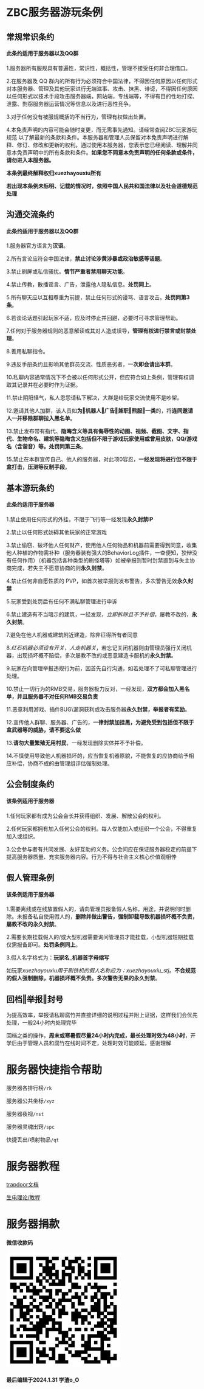 # ZBC服务器游玩条例
## 常规常识条约 
#### 此条约适用于服务器以及QQ群 <!-- {docsify-ignore} -->

1.服务器所有服规具有普遍性，常识性，概括性，管理不接受任何非合理借口。

2.在服务器及 QQ 群内的所有行为必须符合中国法律，不得因任何原因以任何形式对本服务器、管理及其他玩家进行无端滋事、攻击、抹黑、诽谤，不得因任何原因以任何形式以技术手段攻击服务器端，网站端，专线端等，不得有目的性地打探、泄露、剽窃服务器运营情况等信息以及进行恶性竞争。

3.对于任何没有被服规概括的不当行为，管理有权做出处置。

4.本免责声明的内容可能会随时变更，而无需事先通知。请经常查阅ZBC玩家游玩规范 以了解最新的条款和条件。本服务器和管理人员保留对本免责声明进行解释、修订、修改和更新的权利。通过使用本服务器，您表示您已经阅读、理解并同意本免责声明中的所有条款和条件。**如果您不同意本免责声明的任何条款或条件，请勿进入本服务器。**

**本条例最终解释权归xuezhayouxiu所有**

**若出现本条例未标明、记载的情况时，依照中国人民共和国法律以及社会道德规范处理**

## 沟通交流条约
#### 此条约适用于服务器以及QQ群 <!-- {docsify-ignore} -->

1.服务器官方语言为**汉语**。

2.所有言论应符合中国法律，**禁止讨论涉黄涉暴或政治敏感等话题**。

3.禁止刷屏或私信骚扰。**情节严重者禁用聊天功能**。

4.禁止传教，散播谣言、广告，泄露他人隐私信息。**处罚同上**。

5.所有聊天应以互相尊重为前提，禁止任何形式的谩骂、语言攻击。**处罚同第3条**。

6.若谈论话题引起玩家不适，应及时停止并回避，必要时可寻求管理帮助。

7.任何对于服务器规则的恶意解读或其对人造成误导，**管理有权进行禁言或封禁处理**。

8.善用私聊指令。

9.违反手册条约且影响其他群员交流、性质恶劣者，**一次即会请出本群**。

10.私聊内容通常情况下不会被以任何形式公开，但应符合如上条例，管理有权调取其记录并在必要时作为证据。

11.禁止阴阳怪气，私人恩怨请私下解决，大群是给玩家交流使用不是吵架。

12.邀请其他人加群，该人员如**为‖机器人‖广告‖兼职‖熊服‖一类**的，将**连同邀请人一并移除群聊拉入黑名单**。

13.禁止发布带有指代、**隐晦含义等具有侮辱性的动图、视频、截图、文字、指代、生物命名、建筑等隐晦含义包括但不限于游戏玩家使用或曾用皮肤，QQ/游戏名（含谐音）等。处罚同第三条**。

15.禁止在本群宣传自己、他人的服务器，对此项0容忍，**一经发现将进行但不限于盒打击，压测等反制手段**。

## 基本游玩条约
#### 此条约适用于服务器 <!-- {docsify-ignore} -->

1.禁止使用任何形式的外挂，不限于飞行等一经发现**永久封禁IP**

2.禁止以任何形式妨碍其他玩家的正常游戏

3.禁止偷窃、破坏他人任何财产，使用他人任何物品和机器前需要得到同意，收集他人种植的作物需补种（服务器装有强大的BehaviorLog插件，一查便知，狡辩没有任何作用）（机器包括各种类型的刷怪塔等）如被举报则暂时封禁直到与失主协商完成，若失主不愿意协商的则**永久封禁**。

4.禁止任何非自愿性质的 PVP，如首次被举报则发布警告，多次警告无效**永久封禁**

5.玩家受到处罚后有任何不满私聊管理进行申诉

6.禁止建造有不当暗示的建筑，一经发现，*立即拆除且不予补偿*，屡教不改的，**永久封禁**。

7.避免在他人机器或建筑附近建造，除非征得所有者同意

8.*红石机器必须设有开关，人走机器关*，若忘记关闭机器则由管理员强行关闭机器，出现损坏概不赔偿，多次屡教不改的或恶意建造卡服机的**永久封禁**。

9.玩家在向管理举报违规行为前，因首先自行沟通，如若处理不了可私聊管理进行处理。

10.禁止一切行为的RMB交易，服务器极力反对，一经发现，**双方都会加入黑名单，并且服务器不对任何RMB交易负责**

11.恶意利用游戏、插件BUG\漏洞获利或攻击服务器**永久封禁，举报者有奖励**。

12.宣传他人群聊、服务器、广告的，**一律封禁加挂黑，为避免受到包括但不限于盒武器等的威胁，请不要这么做**

13.**请勿大量繁殖无用村民**，一经发现删除实体并不予补偿。

14.不慎使用导致他人机器损坏的，应当恢复机器原貌，不能恢复的应协商给予相应补偿，协商不成的由管理组评估强制处理。

## 公会制度条约
#### 该条例适用于服务器 <!-- {docsify-ignore} -->

1.任何玩家都有成为公会会长并获得组织、发展、解散公会的权利。

2.任何玩家都拥有加入任何公会的权利。每人仅能加入或组织一个公会，不得重复加入或组织。

3.公会参与者有共同发展、友好互助的义务。公会间应在保证服务器稳定的前提下提高服务器质量、充实服务器内容。行为不得与社会主义核心价值观相悖

## 假人管理条例
#### 该条例适用于服务器 <!-- {docsify-ignore} -->

1.需要离线或在线放置假人的，请向管理员报备假人名称，用途，并说明何时删除。未报备私自使用假人的，**删除并做出警告，强制卸载导致机器损坏概不负责，屡教不改的永久封禁**。

2.需要长期挂载假人的/或大型机器需要询问管理员才能挂载，小型机器短期挂载仅需报备即可。**处罚条例同上**。

3.假人名字格式为：**玩家名_机器首字母缩写**

如玩家*xuezhayouxiu用于刷铁机的假人名称应为：xuezhayouxiu_stj*。**不合规范的假人强制删除，机器损坏概不负责。多次警告无果的永久封禁**。

## 回档‖举报‖封号

为提高效率，举报请私聊腐竹并直接详细的说明过程并附上证据，这样我们会优先处理，一般24小时内处理完毕

回档之类的操作，**周末或寒暑假尽量24小时内完成，最长处理时效为48小时**，开学后由于管理人员和腐竹在线时间不定，处理时效可能顺延，感谢理解

# 服务器快捷指令帮助

服务器各排行榜```/rk```

服务器公共坐标```/xyz```

服务器夜视```/nst```

服务器灵魂出窍```/spc```

快捷丢出/喷射物品```/qt```

# 服务器教程

[trapdoor文档](https://bedrock-dev.github.io/tr/func.html)

[生电理论/教程](https://bedrock-dev.github.io/docs/)

# 服务器捐款
#### 微信收款码 <!-- {docsify-ignore} -->

![WeChat](./img/donation.png)

#### 最后编辑于2024.1.31  学渣o_O <!-- {docsify-ignore} -->